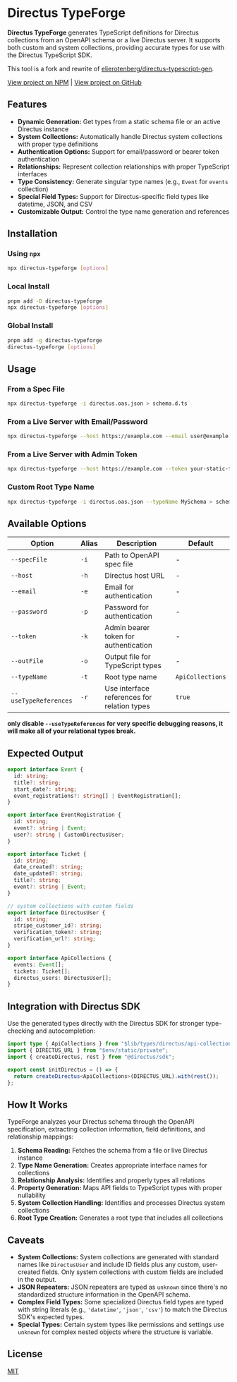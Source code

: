 # Directus TypeForge

**Directus TypeForge** generates TypeScript definitions for Directus collections
from an OpenAPI schema or a live Directus server. It supports both custom and
system collections, providing accurate types for use with the Directus
TypeScript SDK.

This tool is a fork and rewrite of
[elierotenberg/directus-typescript-gen](https://github.com/elierotenberg/directus-typescript-gen).

[View project on NPM](https://www.npmjs.com/package/directus-typeforge) |
[View project on GitHub](https://github.com/StephenGunn/directus-typeforge)

## Features

- **Dynamic Generation:** Get types from a static schema file or an active
  Directus instance
- **System Collections:** Automatically handle Directus system collections with
  proper type definitions
- **Authentication Options:** Support for email/password or bearer token
  authentication
- **Relationships:** Represent collection relationships with proper TypeScript
  interfaces
- **Type Consistency:** Generate singular type names (e.g., `Event` for `events`
  collection)
- **Special Field Types:** Support for Directus-specific field types like
  datetime, JSON, and CSV
- **Customizable Output:** Control the type name generation and references

## Installation

### Using `npx`

```bash
npx directus-typeforge [options]
```

### Local Install

```bash
pnpm add -D directus-typeforge
npx directus-typeforge [options]
```

### Global Install

```bash
pnpm add -g directus-typeforge
directus-typeforge [options]
```

## Usage

### From a Spec File

```bash
npx directus-typeforge -i directus.oas.json > schema.d.ts
```

### From a Live Server with Email/Password

```bash
npx directus-typeforge --host https://example.com --email user@example.com --password pass123 --outFile schema.d.ts
```

### From a Live Server with Admin Token

```bash
npx directus-typeforge --host https://example.com --token your-static-token --outFile schema.d.ts
```

### Custom Root Type Name

```bash
npx directus-typeforge -i directus.oas.json --typeName MySchema > schema.d.ts
```

## Available Options

| Option                | Alias | Description                                 | Default          |
| --------------------- | ----- | ------------------------------------------- | ---------------- |
| `--specFile`          | `-i`  | Path to OpenAPI spec file                   | -                |
| `--host`              | `-h`  | Directus host URL                           | -                |
| `--email`             | `-e`  | Email for authentication                    | -                |
| `--password`          | `-p`  | Password for authentication                 | -                |
| `--token`             | `-k`  | Admin bearer token for authentication       | -                |
| `--outFile`           | `-o`  | Output file for TypeScript types            | -                |
| `--typeName`          | `-t`  | Root type name                              | `ApiCollections` |
| `--useTypeReferences` | `-r`  | Use interface references for relation types | `true`           |

**only disable `--useTypeReferences` for very specific debugging reasons, it
will make all of your relational types break.**

## Expected Output

```typescript
export interface Event {
  id: string;
  title?: string;
  start_date?: string;
  event_registrations?: string[] | EventRegistration[];
}

export interface EventRegistration {
  id: string;
  event?: string | Event;
  user?: string | CustomDirectusUser;
}

export interface Ticket {
  id: string;
  date_created?: string;
  date_updated?: string;
  title?: string;
  event?: string | Event;
}

// system collections with custom fields
export interface DirectusUser {
  id: string;
  stripe_customer_id?: string;
  verification_token?: string;
  verification_url?: string;
}

export interface ApiCollections {
  events: Event[];
  tickets: Ticket[];
  directus_users: DirectusUser[];
}
```

## Integration with Directus SDK

Use the generated types directly with the Directus SDK for stronger
type-checking and autocompletion:

```typescript
import type { ApiCollections } from "$lib/types/directus/api-collection";
import { DIRECTUS_URL } from "$env/static/private";
import { createDirectus, rest } from "@directus/sdk";

export const initDirectus = () => {
  return createDirectus<ApiCollections>(DIRECTUS_URL).with(rest());
};
```

## How It Works

TypeForge analyzes your Directus schema through the OpenAPI specification,
extracting collection information, field definitions, and relationship mappings:

1. **Schema Reading:** Fetches the schema from a file or live Directus instance
2. **Type Name Generation:** Creates appropriate interface names for collections
3. **Relationship Analysis:** Identifies and properly types all relations
4. **Property Generation:** Maps API fields to TypeScript types with proper
   nullability
5. **System Collection Handling:** Identifies and processes Directus system
   collections
6. **Root Type Creation:** Generates a root type that includes all collections

## Caveats

- **System Collections:** System collections are generated with standard names
  like `DirectusUser` and include ID fields plus any custom, user-created
  fields. Only system collections with custom fields are included in the output.
- **JSON Repeaters:** JSON repeaters are typed as `unknown` since there's no
  standardized structure information in the OpenAPI schema.
- **Complex Field Types:** Some specialized Directus field types are typed with
  string literals (e.g., `'datetime'`, `'json'`, `'csv'`) to match the Directus
  SDK's expected types.
- **Special Types:** Certain system types like permissions and settings use
  `unknown` for complex nested objects where the structure is variable.

## License

[MIT](LICENSE.md)
